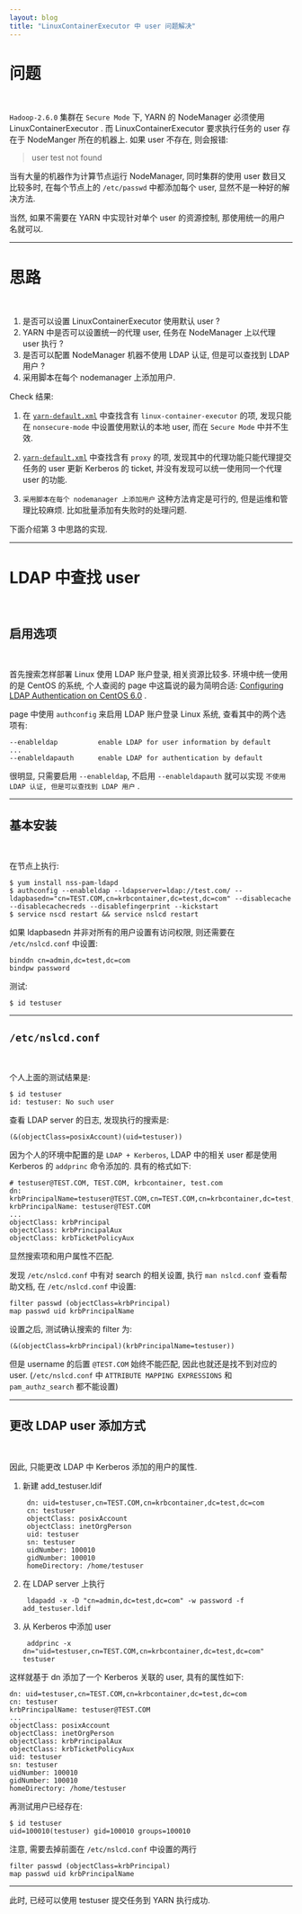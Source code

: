 ```yaml
---
layout: blog
title: "LinuxContainerExecutor 中 user 问题解决"
---
```


# 问题

<br />

`Hadoop-2.6.0` 集群在 `Secure Mode` 下, YARN 的 NodeManager 必须使用 LinuxContainerExecutor . 而 LinuxContainerExecutor  要求执行任务的 user 存在于 NodeManger 所在的机器上. 如果 user 不存在, 则会报错:

> user test not found

当有大量的机器作为计算节点运行 NodeManager, 同时集群的使用 user 数目又比较多时, 在每个节点上的 `/etc/passwd` 中都添加每个 user, 显然不是一种好的解决方法.

当然, 如果不需要在 YARN 中实现针对单个 user 的资源控制, 那使用统一的用户名就可以.

---

# 思路

<br />

1. 是否可以设置 LinuxContainerExecutor 使用默认 user ?
1. YARN 中是否可以设置统一的代理 user, 任务在 NodeManager 上以代理 user 执行 ?
1. 是否可以配置 NodeManager 机器不使用 LDAP 认证, 但是可以查找到 LDAP 用户 ?
1. 采用脚本在每个 nodemanager 上添加用户.

Check 结果:

1. 在 [`yarn-default.xml`](http://hadoop.apache.org/docs/r2.6.0/hadoop-yarn/hadoop-yarn-common/yarn-default.xml) 中查找含有 `linux-container-executor` 的项, 发现只能在 `nonsecure-mode` 中设置使用默认的本地 user, 而在 `Secure Mode` 中并不生效.

1.  [`yarn-default.xml`](http://hadoop.apache.org/docs/r2.6.0/hadoop-yarn/hadoop-yarn-common/yarn-default.xml) 中查找含有 `proxy` 的项, 发现其中的代理功能只能代理提交任务的 user 更新 Kerberos 的 ticket, 并没有发现可以统一使用同一个代理 user 的功能.

1. `采用脚本在每个 nodemanager 上添加用户` 这种方法肯定是可行的, 但是运维和管理比较麻烦. 比如批量添加有失败时的处理问题.

下面介绍第 3 中思路的实现.

---

# LDAP 中查找 user

<br />

## 启用选项

<br />

首先搜索怎样部署 Linux 使用 LDAP 账户登录, 相关资源比较多. 环境中统一使用的是 CentOS 的系统, 个人查阅的 page 中这篇说的最为简明合适: [Configuring LDAP Authentication on CentOS 6.0](http://wiki.centos.org/AdrianHall/CentralizedLDAPAuth) .

page 中使用 `authconfig` 来启用 LDAP 账户登录 Linux 系统, 查看其中的两个选项有:

```
--enableldap          enable LDAP for user information by default
...
--enableldapauth      enable LDAP for authentication by default
```

很明显, 只需要启用 `--enableldap`, 不启用 `--enableldapauth` 就可以实现 `不使用 LDAP 认证, 但是可以查找到 LDAP 用户` .

---

## 基本安装

<br />

在节点上执行:

```
$ yum install nss-pam-ldapd
$ authconfig --enableldap --ldapserver=ldap://test.com/ --ldapbasedn="cn=TEST.COM,cn=krbcontainer,dc=test,dc=com" --disablecache --disablecachecreds --disablefingerprint --kickstart
$ service nscd restart && service nslcd restart
```

如果 ldapbasedn 并非对所有的用户设置有访问权限, 则还需要在 `/etc/nslcd.conf` 中设置:

```
binddn cn=admin,dc=test,dc=com
bindpw password
```

测试:

```
$ id testuser
```

---

## `/etc/nslcd.conf`

<br />

个人上面的测试结果是:

```
$ id testuser
id: testuser: No such user
```

查看 LDAP server 的日志, 发现执行的搜索是:

```
(&(objectClass=posixAccount)(uid=testuser))
```

因为个人的环境中配置的是 `LDAP + Kerberos`, LDAP 中的相关 user 都是使用 Kerberos 的 `addprinc` 命令添加的. 具有的格式如下:

```
# testuser@TEST.COM, TEST.COM, krbcontainer, test.com
dn: krbPrincipalName=testuser@TEST.COM,cn=TEST.COM,cn=krbcontainer,dc=test,dc=com
krbPrincipalName: testuser@TEST.COM
...
objectClass: krbPrincipal
objectClass: krbPrincipalAux
objectClass: krbTicketPolicyAux
```

显然搜索项和用户属性不匹配.

发现 `/etc/nslcd.conf` 中有对 search 的相关设置, 执行 `man nslcd.conf` 查看帮助文档, 在 `/etc/nslcd.conf` 中设置:

```
filter passwd (objectClass=krbPrincipal)
map passwd uid krbPrincipalName
```

设置之后, 测试确认搜索的 filter 为:

```
(&(objectClass=krbPrincipal)(krbPrincipalName=testuser))
```

但是 username 的后置 `@TEST.COM` 始终不能匹配, 因此也就还是找不到对应的 user. (`/etc/nslcd.conf` 中 `ATTRIBUTE MAPPING EXPRESSIONS` 和 `pam_authz_search` 都不能设置)

---

## 更改 LDAP user 添加方式

<br />

因此, 只能更改 LDAP 中 Kerberos 添加的用户的属性.

1. 新建 add_testuser.ldif

   ```
    dn: uid=testuser,cn=TEST.COM,cn=krbcontainer,dc=test,dc=com
    cn: testuser
    objectClass: posixAccount
    objectClass: inetOrgPerson
    uid: testuser
    sn: testuser
    uidNumber: 100010
    gidNumber: 100010
    homeDirectory: /home/testuser
   ```

1. 在 LDAP server 上执行

   ```
    ldapadd -x -D "cn=admin,dc=test,dc=com" -w password -f add_testuser.ldif
   ```

1. 从 Kerberos 中添加 user

   ```
    addprinc -x dn="uid=testuser,cn=TEST.COM,cn=krbcontainer,dc=test,dc=com" testuser
   ```

这样就基于 dn 添加了一个 Kerberos 关联的 user, 具有的属性如下:

```
dn: uid=testuser,cn=TEST.COM,cn=krbcontainer,dc=test,dc=com
cn: testuser
krbPrincipalName: testuser@TEST.COM
...
objectClass: posixAccount
objectClass: inetOrgPerson
objectClass: krbPrincipalAux
objectClass: krbTicketPolicyAux
uid: testuser
sn: testuser
uidNumber: 100010
gidNumber: 100010
homeDirectory: /home/testuser
```

再测试用户已经存在:

```
$ id testuser
uid=100010(testuser) gid=100010 groups=100010
```

注意, 需要去掉前面在 `/etc/nslcd.conf` 中设置的两行

```
filter passwd (objectClass=krbPrincipal)
map passwd uid krbPrincipalName
```

---

此时, 已经可以使用 testuser 提交任务到 YARN 执行成功.
